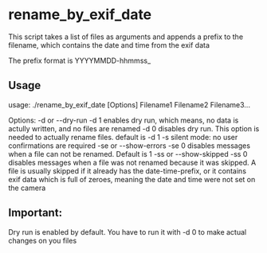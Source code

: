 # rename_by_exif_date
This script takes a list of files as arguments and appends a prefix to the filename, which contains the date and time from the exif data

The prefix format is YYYYMMDD-hhmmss_

## Usage
usage: ./rename_by_exif_date [Options] Filename1 Filename2 Filename3...

Options:
  -d or --dry-run
    -d 1 enables dry run, which means, no data is actully written, and no files are renamed
    -d 0 disables dry run. This option is needed to actually rename files.
    default is -d 1
  -s
    silent mode: no user confirmations are required
  -se or --show-errors
    -se 0 disables messages when a file can not be renamed. Default is 1
  -ss or --show-skipped
    -ss 0 disables messages when a file was not renamed because it was skipped. A file is usually skipped if it already has the date-time-prefix, or it contains exif data which is full of zeroes, meaning the date and time were not set on the camera

## Important:
Dry run is enabled by default. You have to run it with -d 0 to make actual changes on you files
